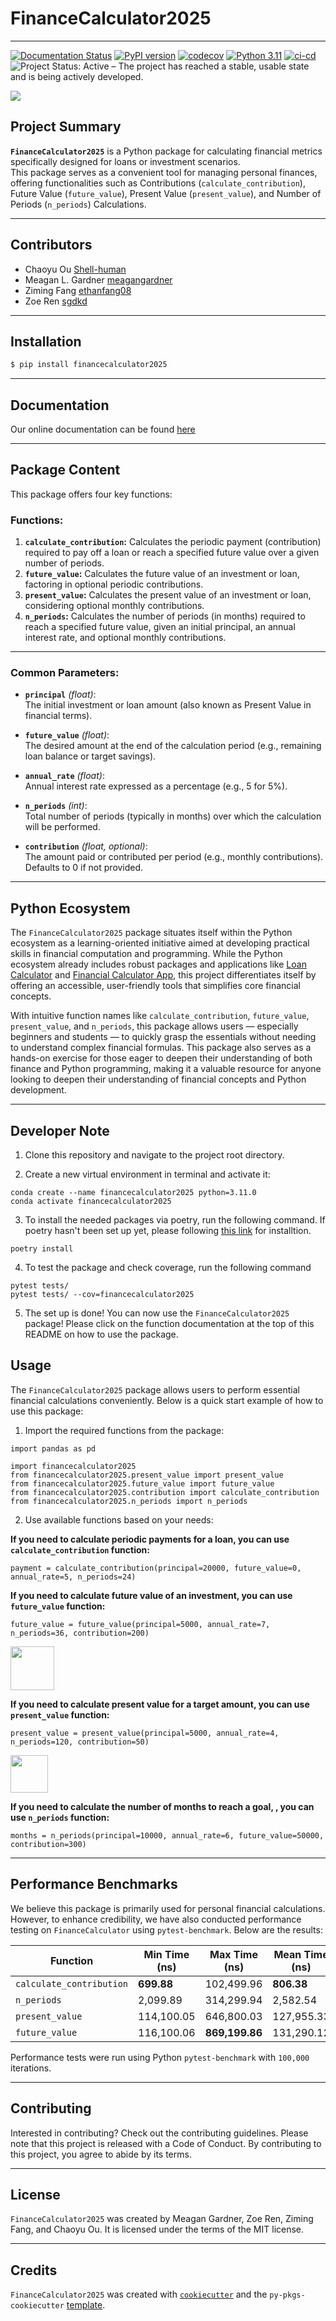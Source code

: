 # **FinanceCalculator2025**

------------------------------------------------------------------------
[![Documentation Status](https://readthedocs.org/projects/financecalculator/badge/?version=latest)](https://financecalculator.readthedocs.io/en/latest/?badge=latest)
[![PyPI version](https://img.shields.io/pypi/v/financecalculator2025.svg)](https://pypi.org/project/financecalculator2025/)
[![codecov](https://codecov.io/gh/UBC-MDS/FinanceCalculator2025/graph/badge.svg?token=n9iRr2joRS)](https://codecov.io/gh/UBC-MDS/FinanceCalculator2025)
[![Python 3.11](https://img.shields.io/badge/python-3.11-blue.svg)](https://www.python.org/downloads/release/python-360/)
[![ci-cd](https://github.com/UBC-MDS/financecalculator2025/actions/workflows/ci-cd.yml/badge.svg)](https://github.com/UBC-MDS/financecalculator2025/actions/workflows/ci-cd.yml)
![Project Status: Active – The project has reached a stable, usable state and is being actively developed.](https://www.repostatus.org/badges/latest/active.svg)

<img src="https://github.com/UBC-MDS/FinanceCalculator2025/blob/main/img/finance-calculator-200px.png?raw=true">

## Project Summary

**`FinanceCalculator2025`** is a Python package for calculating financial metrics specifically designed for loans or investment scenarios.\
This package serves as a convenient tool for managing personal finances, offering functionalities such as Contributions (`calculate_contribution`), Future Value (`future_value`), Present Value (`present_value`), and Number of Periods (`n_periods`) Calculations.

------------------------------------------------------------------------

## Contributors

-   Chaoyu Ou [Shell-human](https://github.com/Shell-human)
-   Meagan L. Gardner [meagangardner](https://github.com/meagangardner)
-   Ziming Fang [ethanfang08](https://github.com/ethanfang08)
-   Zoe Ren [sgdkd](https://github.com/sgdkd)

------------------------------------------------------------------------

## Installation

``` bash
$ pip install financecalculator2025
```
------------------------------------------------------------------------

## Documentation
Our online documentation can be found [here](https://financecalculator.readthedocs.io/en/latest/?badge=latest)

------------------------------------------------------------------------

## Package Content

This package offers four key functions:

### **Functions:**

1.  **`calculate_contribution`:** Calculates the periodic payment (contribution) required to pay off a loan or reach a specified future value over a given number of periods.
2.  **`future_value`:** Calculates the future value of an investment or loan, factoring in optional periodic contributions.
3.  **`present_value`:** Calculates the present value of an investment or loan, considering optional monthly contributions.
4.  **`n_periods`:** Calculates the number of periods (in months) required to reach a specified future value, given an initial principal, an annual interest rate, and optional monthly contributions.

------------------------------------------------------------------------

### **Common Parameters:**

-   **`principal`** *(float)*:\
    The initial investment or loan amount (also known as Present Value in financial terms).

-   **`future_value`** *(float)*:\
    The desired amount at the end of the calculation period (e.g., remaining loan balance or target savings).

-   **`annual_rate`** *(float)*:\
    Annual interest rate expressed as a percentage (e.g., 5 for 5%).

-   **`n_periods`** *(int)*:\
    Total number of periods (typically in months) over which the calculation will be performed.

-   **`contribution`** *(float, optional)*:\
    The amount paid or contributed per period (e.g., monthly contributions). Defaults to 0 if not provided.

------------------------------------------------------------------------

## Python Ecosystem

The `FinanceCalculator2025` package situates itself within the Python ecosystem as a learning-oriented initiative aimed at developing practical skills in financial computation and programming. While the Python ecosystem already includes robust packages and applications like [Loan Calculator](https://github.com/yanomateus/loan-calculator) and [Financial Calculator App](https://github.com/dilumdesilva/Financial-Calculator-App), this project differentiates itself by offering an accessible, user-friendly tools that simplifies core financial concepts.   
  
With intuitive function names like `calculate_contribution`, `future_value`, `present_value`, and `n_periods`, this package allows users — especially beginners and students — to quickly grasp the essentials without needing to understand complex financial formulas. This package also serves as a hands-on exercise for those eager to deepen their understanding of both finance and Python programming, making it a valuable resource for anyone looking to deepen their understanding of financial concepts and Python development.

------------------------------------------------------------------------

## Developer Note
1. Clone this repository and navigate to the project root directory.

2. Create a new virtual environment in terminal and activate it:
```
conda create --name financecalculator2025 python=3.11.0
conda activate financecalculator2025
```

3. To install the needed packages via poetry, run the following command. If poetry hasn't been set up yet, please following [this link](https://python-poetry.org/docs/) for installtion.
```
poetry install
```
4. To test the package and check coverage, run the following command
```
pytest tests/
pytest tests/ --cov=financecalculator2025
```
5. The set up is done! You can now use the `FinanceCalculator2025` package! Please click on the function documentation at the top of this README on how to use the package.


## Usage

The `FinanceCalculator2025` package allows users to perform essential financial calculations conveniently. Below is a quick start example of how to use this package:

1. Import the required functions from the package:

```
import pandas as pd

import financecalculator2025
from financecalculator2025.present_value import present_value
from financecalculator2025.future_value import future_value
from financecalculator2025.contribution import calculate_contribution
from financecalculator2025.n_periods import n_periods
```

2. Use available functions based on your needs:

**If you need to calculate periodic payments for a loan, you can use `calculate_contribution` function:**

```
payment = calculate_contribution(principal=20000, future_value=0, annual_rate=5, n_periods=24)
```
  
**If you need to calculate future value of an investment, you can use `future_value` function:**

```
future_value = future_value(principal=5000, annual_rate=7, n_periods=36, contribution=200)
```

<img src="https://github.com/UBC-MDS/FinanceCalculator2025/blob/main/img/fv_df_output.png?raw=true" height="70">
  
**If you need to calculate present value for a target amount, you can use `present_value` function:**

```
present_value = present_value(principal=5000, annual_rate=4, n_periods=120, contribution=50)
```

<img src="https://github.com/UBC-MDS/FinanceCalculator2025/blob/main/img/pv_df_output.png?raw=true" height="60">
  
**If you need to calculate the number of months to reach a goal, , you can use `n_periods` function:**

```
months = n_periods(principal=10000, annual_rate=6, future_value=50000, contribution=300)
```

------------------------------------------------------------------------

## Performance Benchmarks

We believe this package is primarily used for personal financial calculations. However, to enhance credibility, we have also conducted performance testing on `FinanceCalculator` using `pytest-benchmark`. Below are the results:

| Function | Min Time (ns) | Max Time (ns) | Mean Time (ns) | StdDev (ns) | OPS (Kops/s) |
|----------|-------------|-------------|-------------|-------------|-------------|
| `calculate_contribution` | **699.88** | 102,499.96 | **806.38** | 508.71 | **1,240.09** |
| `n_periods` | 2,099.89 | 314,299.94 | 2,582.54 | 2,783.13 | 387.21 |
| `present_value` | 114,100.05 | 646,800.03 | 127,955.33 | 45,888.68 | 7.81 |
| `future_value` | 116,100.06 | **869,199.86** | 131,290.12 | 43,567.95 | 7.61 |

Performance tests were run using Python `pytest-benchmark` with `100,000` iterations.

------------------------------------------------------------------------

## Contributing

Interested in contributing? Check out the contributing guidelines. Please note that this project is released with a Code of Conduct. By contributing to this project, you agree to abide by its terms.

------------------------------------------------------------------------

## License

`FinanceCalculator2025` was created by Meagan Gardner, Zoe Ren, Ziming Fang, and Chaoyu Ou. It is licensed under the terms of the MIT license.

------------------------------------------------------------------------

## Credits

`FinanceCalculator2025` was created with [`cookiecutter`](https://cookiecutter.readthedocs.io/en/latest/) and the `py-pkgs-cookiecutter` [template](https://github.com/py-pkgs/py-pkgs-cookiecutter).
